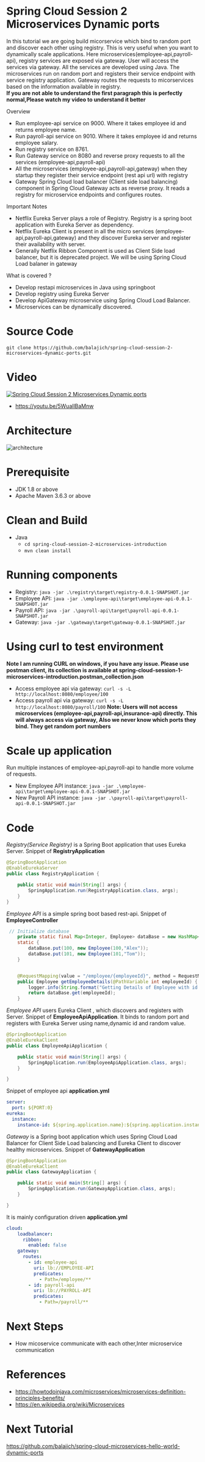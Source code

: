 # Spring Cloud Session 2 Microservices Dynamic ports
In this tutorial we are going build micorservice which bind to random port and discover each other using registry. This 
is very useful when you want to dynamically scale applications. Here microservices(employee-api,payroll-api), registry 
services are exposed  via gateway. User will access the services via gateway. All the services are developed using Java. 
The microservices run on random port and registers their service endpoint with service registry application.
Gateway routes the requests to micorservices based on the information available in registry.  
**If you are not able to understand the first paragraph this is perfectly normal,Please watch my video to understand it better**

Overview
- Run employee-api service on 9000. Where it takes employee id and returns employee name.
- Run payroll-api service on 9010. Where it takes employee id and returns employee salary.
- Run registry service on 8761. 
- Run Gateway service on 8080 and reverse proxy requests to all the services (employee-api,payroll-api)
- All the microservices (employee-api,payroll-api,gateway) when they startup they register their service endpoint (rest api url)
 with registry
- Gateway Spring Cloud load balancer (Client side load balancing) component in Spring Cloud Gateway acts as reverse proxy.
It reads a registry for microservice endpoints and configures routes. 

Important Notes
- Netflix Eureka Server plays a role of Registry. Registry is a spring boot application with Eureka Server as dependency.
- Netflix Eureka Client is present in all the micro services (employee-api,payroll-api,gateway) and they discover Eureka
server and register their availability with server.
- Generally Netflix Ribbon Component is used as Client Side load balancer, but it is deprecated project. We will be using
Spring Cloud Load balaner in gateway 

 
What is covered ?
- Develop restapi microservices in Java using springboot 
- Develop registry using Eureka Server
- Develop ApiGateway microservice using Spring Cloud Load Balancer.
- Microservices can be dynamically discovered.

# Source Code 
``` git clone https://github.com/balajich/spring-cloud-session-2-microservices-dynamic-ports.git ``` 
# Video
[![Spring Cloud Session 2 Microservices Dynamic ports](https://img.youtube.com/vi/5WuallBaMnw/0.jpg)](https://www.youtube.com/watch?v=5WuallBaMnw)
- https://youtu.be/5WuallBaMnw
# Architecture
![architecture](architecture.png "architecture")
# Prerequisite
- JDK 1.8 or above
- Apache Maven 3.6.3 or above
# Clean and Build
- Java
    - ``` cd spring-cloud-session-2-microservices-introduction ``` 
    - ``` mvn clean install ```
 
# Running components
- Registry: ``` java -jar .\registry\target\registry-0.0.1-SNAPSHOT.jar ```
- Employee API: ``` java -jar .\employee-api\target\employee-api-0.0.1-SNAPSHOT.jar ```
- Payroll API: ``` java -jar .\payroll-api\target\payroll-api-0.0.1-SNAPSHOT.jar ```
- Gateway: ``` java -jar .\gateway\target\gateway-0.0.1-SNAPSHOT.jar ``` 

# Using curl to test environment
**Note I am running CURL on windows, if you have any issue. Please use postman client, its collection is available 
at spring-cloud-session-1-microservices-introduction.postman_collection.json**
- Access employee api via gateway: ``` curl -s -L  http://localhost:8080/employee/100 ```
- Access payroll api via gateway: ``` curl -s -L  http://localhost:8080/payroll/100 ```
**Note: Users will not access microservices (employee-api,payroll-api,insurance-api) directly. This will always access 
via gateway, Also we never know which ports they bind. They get random port numbers**
# Scale up application
Run multiple instances of employee-api,payroll-api to handle more volume of requests.
- New Employee API instance: ``` java -jar .\employee-api\target\employee-api-0.0.1-SNAPSHOT.jar ```
- New Payroll API instance: ``` java -jar .\payroll-api\target\payroll-api-0.0.1-SNAPSHOT.jar ```

# Code
*Registry(Service Registry)* is a Spring Boot application that uses Eureka Server. Snippet of **RegistryApplication**
```java
@SpringBootApplication
@EnableEurekaServer
public class RegistryApplication {

    public static void main(String[] args) {
        SpringApplication.run(RegistryApplication.class, args);
    }
}
```
*Employee API* is a simple spring boot based rest-api. Snippet of **EmployeeController**
```java
 // Initialize database
    private static final Map<Integer, Employee> dataBase = new HashMap<>();
    static {
        dataBase.put(100, new Employee(100,"Alex"));
        dataBase.put(101, new Employee(101,"Tom"));
    }


    @RequestMapping(value = "/employee/{employeeId}", method = RequestMethod.GET)
    public Employee getEmployeeDetails(@PathVariable int employeeId) {
        logger.info(String.format("Getting Details of Employee with id %s",employeeId ));
        return dataBase.get(employeeId);
    }
```
*Employee API* users Eureka Client , which discovers and registers with Server. Snippet of **EmployeeApiApplication**. It
binds to random port and registers with Eureka Server using name,dynamic id and random value.
```java
@SpringBootApplication
@EnableEurekaClient
public class EmployeeApiApplication {

    public static void main(String[] args) {
        SpringApplication.run(EmployeeApiApplication.class, args);
    }

}
```
Snippet of employee api **application.yml**
```yaml
server:
  port: ${PORT:0}
eureka:
  instance:
    instance-id: ${spring.application.name}:${spring.application.instance_id:${random.value}}
```
*Gateway* is a Spring boot application which uses Spring Cloud Load Balancer for Client Side Load balancing and Eureka Client to
discover healthy microservices. Snippet of **GatewayApplication**
```java
@SpringBootApplication
@EnableEurekaClient
public class GatewayApplication {

    public static void main(String[] args) {
        SpringApplication.run(GatewayApplication.class, args);
    }

}
```
It is mainly configuration driven  **application.yml**  
```yaml
cloud:
    loadbalancer:
      ribbon:
        enabled: false
    gateway:
      routes:
        - id: employee-api
          uri: lb://EMPLOYEE-API
          predicates:
            - Path=/employee/**
        - id: payroll-api
          uri: lb://PAYROLL-API
          predicates:
            - Path=/payroll/**
```

# Next Steps
- How micoservice communicate with each other,Inter microservice communication

# References
- https://howtodoinjava.com/microservices/microservices-definition-principles-benefits/
- https://en.wikipedia.org/wiki/Microservices
# Next Tutorial
https://github.com/balajich/spring-cloud-microservices-hello-world-dynamic-ports
